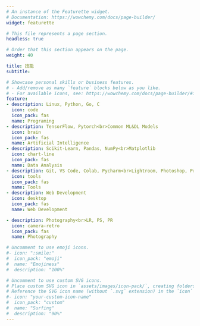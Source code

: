 ```yaml
---
# An instance of the Featurette widget.
# Documentation: https://wowchemy.com/docs/page-builder/
widget: featurette

# This file represents a page section.
headless: true

# Order that this section appears on the page.
weight: 40

title: 技能
subtitle:

# Showcase personal skills or business features.
# - Add/remove as many `feature` blocks below as you like.
# - For available icons, see: https://wowchemy.com/docs/page-builder/#icons
feature:
- description: Linux, Python, Go, C
  icon: code
  icon_pack: fas
  name: Programing
- description: TensorFlow, Pytorch<br>Common ML&DL Models
  icon: brain
  icon_pack: fas
  name: Artificial Intelligence
- description: Scikit-Learn, Pandas, NumPy<br>Matplotlib
  icon: chart-line
  icon_pack: fas
  name: Data Analysis
- description: Git, VS Code, Colab, Pycharm<br>Lightroom, Photoshop, Premiere
  icon: tools
  icon_pack: fas
  name: Tools
- description: Web Development
  icon: desktop
  icon_pack: fas
  name: Web Development

- description: Photography<br>LR, PS, PR
  icon: camera-retro
  icon_pack: fas
  name: Photography

# Uncomment to use emoji icons.
#- icon: ":smile:"
#  icon_pack: "emoji"
#  name: "Emojiness"
#  description: "100%"  

# Uncomment to use custom SVG icons.
# Place custom SVG icon in `assets/images/icon-pack/`, creating folders if necessary.
# Reference the SVG icon name (without `.svg` extension) in the `icon` field.
#- icon: "your-custom-icon-name"
#  icon_pack: "custom"
#  name: "Surfing"
#  description: "90%"
---
```

